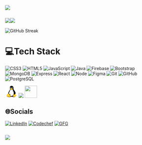<h1>
  <a href="https://git.io/typing-svg">
    <img src="https://readme-typing-svg.herokuapp.com?color=62F7F3&size=25&lines=Shivangi+Kumari">
  </a>
</h1>
<p align="right">
 <img align="left" src="https://github-readme-stats.vercel.app/api?username=shiv07-blip&show_icons=true&include_all_commits=true&bg_color=151515&title_color=ffff&text_color=fff9&icon_color=52CB61" />
</p>

  <img src="https://github-readme-stats.vercel.app/api/top-langs/?username=shiv07-blip&bg_color=151515&title_color=ffff&text_color=fff9&layout=compact" />
  
<br>

![GitHub Streak](http://github-readme-streak-stats.herokuapp.com/?user=shiv07-blip&theme=dark)

# 💻Tech Stack
![CSS3](https://img.shields.io/badge/css3-%231572B6.svg?style=for-the-badge&logo=css3&logoColor=white) ![HTML5](https://img.shields.io/badge/html5-%23E34F26.svg?style=for-the-badge&logo=html5&logoColor=white) ![JavaScript](https://img.shields.io/badge/javascript-%23323330.svg?style=for-the-badge&logo=javascript&logoColor=%23F7DF1E) ![Java](https://img.shields.io/badge/java-%23ED8B00.svg?style=for-the-badge&logo=java&logoColor=white) ![Firebase](https://img.shields.io/badge/firebase-%23039BE5.svg?style=for-the-badge&logo=firebase) ![Bootstrap](https://img.shields.io/badge/bootstrap-%23563D7C.svg?style=for-the-badge&logo=bootstrap&logoColor=white) ![MongoDB](https://img.shields.io/badge/MongoDB-%234ea94b.svg?style=for-the-badge&logo=mongodb&logoColor=white) ![Express](https://img.shields.io/badge/Express-000000?style=for-the-badge&logo=express&logoColor=61dbfb) ![React](https://img.shields.io/badge/react-000000?style=for-the-badge&logo=react&logoColor=61dbfb) ![Node](https://img.shields.io/badge/Nodejs-245700?style=for-the-badge&logo=node.js&logoColor=3dff33)	![Figma](https://img.shields.io/badge/figma-%23F24E1E.svg?style=for-the-badge&logo=figma&logoColor=white) ![Git](https://img.shields.io/badge/git-%23F05033.svg?style=for-the-badge&logo=git&logoColor=white) ![GitHub](https://img.shields.io/badge/github-%23121011.svg?style=for-the-badge&logo=github&logoColor=white) ![PostgreSQL](https://img.shields.io/badge/postgresql-%23323330?style=for-the-badge&logo=postgresql&logoColor=61dbfb)

<a href = "https://www.linux.org/" target="_blank"> <img height="40" src="https://raw.githubusercontent.com/devicons/devicon/master/icons/linux/linux-original.svg" alt="Linux"></a>
  <a href = "https://code.visualstudio.com/" target="_blank"><img height="40" src="https://upload.wikimedia.org/wikipedia/commons/thumb/9/9a/Visual_Studio_Code_1.35_icon.svg/1200px-Visual_Studio_Code_1.35_icon.svg.png"></a> <img height="40" width="40" src="https://voyager.postman.com/logo/postman-logo-icon-orange.svg">



## 🌐Socials
[![LinkedIn](https://img.shields.io/badge/LinkedIn-%230077B5.svg?logo=linkedin&logoColor=white)](https://www.linkedin.com/in/shivangi-kumari-67b927287/) [![Codechef](https://img.shields.io/badge/codechef-%23323330?style=for-the-badge&logo=codechef&logoColor=#3dff33)](https://www.codechef.com/users/shiviisingh_07) [![GFG](https://img.shields.io/badge/GFG-000000?style=for-the-badge&logo=GeeksForGeeks)](https://www.geeksforgeeks.org/user/kumarishivwv69/)

  
 ## 
  <img src="https://komarev.com/ghpvc/?username= shiv07-blip" width=160px/>
  
#
